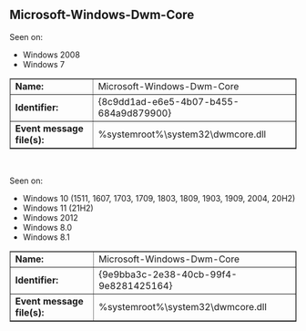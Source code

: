 ## Microsoft-Windows-Dwm-Core

Seen on:
* Windows 2008
* Windows 7

<table border="1" class="docutils">
  <tbody>
    <tr>
      <td><b>Name:</b></td>
      <td>Microsoft-Windows-Dwm-Core</td>
    </tr>
    <tr>
      <td><b>Identifier:</b></td>
      <td>{8c9dd1ad-e6e5-4b07-b455-684a9d879900}</td>
    </tr>
    <tr>
      <td><b>Event message file(s):</b></td>
      <td>%systemroot%\system32\dwmcore.dll</td>
    </tr>
  </tbody>
</table>

&nbsp;

Seen on:
* Windows 10 (1511, 1607, 1703, 1709, 1803, 1809, 1903, 1909, 2004, 20H2)
* Windows 11 (21H2)
* Windows 2012
* Windows 8.0
* Windows 8.1

<table border="1" class="docutils">
  <tbody>
    <tr>
      <td><b>Name:</b></td>
      <td>Microsoft-Windows-Dwm-Core</td>
    </tr>
    <tr>
      <td><b>Identifier:</b></td>
      <td>{9e9bba3c-2e38-40cb-99f4-9e8281425164}</td>
    </tr>
    <tr>
      <td><b>Event message file(s):</b></td>
      <td>%systemroot%\system32\dwmcore.dll</td>
    </tr>
  </tbody>
</table>

&nbsp;


